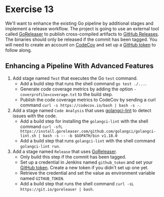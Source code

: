 # Exercise 13

We'll want to enhance the existing Go pipeline by additional stages and implement a release workflow. The project is going to use an external tool called [GoReleaser](https://goreleaser.com/) to publish cross-compiled artifacts to [GitHub Releases](https://help.github.com/en/github/administering-a-repository/creating-releases). The binaries should only be released if the commit has been tagged. You will need to create an account on [CodeCov](https://codecov.io/) and set up a [GitHub token](https://github.com/settings/tokens) to follow along.

## Enhancing a Pipeline With Advanced Features

1. Add stage named `Test` that executes the Go `test` command.
    * Add a build step that runs the shell command `go test ./...`.
    * Generate code coverage metrics by adding the option `-coverprofile=coverage.txt` to the build step.
    * Publish the code coverage metrics to CodeCov by sending a curl command `curl -s https://codecov.io/bash | bash -s -`.
2. Add a stage named `Code Analysis` that uses [golangci-lint](https://github.com/golangci/golangci-lint) to detect issues with the code.
    * Add a build step for installing the `golangci-lint` with the shell command `curl -sfL https://install.goreleaser.com/github.com/golangci/golangci-lint.sh | bash -s -- -b $GOPATH/bin v1.18.0`
    * Add a build step that runs `golangci-lint` with the shell command `golangci-lint run`.
3. Add a stage named `Release` that uses [GoReleaser](https://github.com/goreleaser/goreleaser).
    * Only build this step if the commit has been tagged.
    * Set up a credential in Jenkins named `github_token` and set your [GitHub token](https://github.com/settings/tokens). Create a new token if you didn't set up one yet.
    * Retrieve the credential and set the value as environment variable named `GITHUB_TOKEN`.
    * Add a build step that runs the shell command `curl -sL https://git.io/goreleaser | bash`.